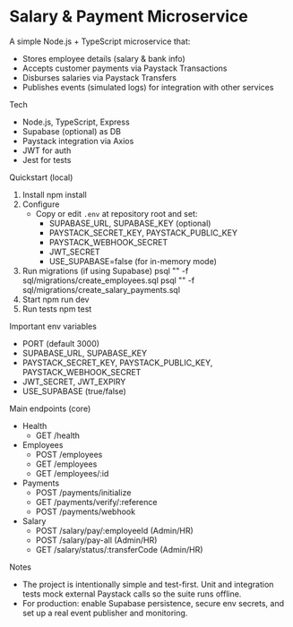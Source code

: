 # Salary & Payment Microservice

A simple Node.js + TypeScript microservice that:
- Stores employee details (salary & bank info)
- Accepts customer payments via Paystack Transactions
- Disburses salaries via Paystack Transfers
- Publishes events (simulated logs) for integration with other services

Tech
- Node.js, TypeScript, Express
- Supabase (optional) as DB
- Paystack integration via Axios
- JWT for auth
- Jest for tests

Quickstart (local)
1. Install
   npm install
2. Configure
   - Copy or edit `.env` at repository root and set:
     - SUPABASE_URL, SUPABASE_KEY (optional)
     - PAYSTACK_SECRET_KEY, PAYSTACK_PUBLIC_KEY
     - PAYSTACK_WEBHOOK_SECRET
     - JWT_SECRET
     - USE_SUPABASE=false (for in-memory mode)
3. Run migrations (if using Supabase)
   psql "<your-connection-string>" -f sql/migrations/create_employees.sql
   psql "<your-connection-string>" -f sql/migrations/create_salary_payments.sql
4. Start
   npm run dev
5. Run tests
   npm test

Important env variables
- PORT (default 3000)
- SUPABASE_URL, SUPABASE_KEY
- PAYSTACK_SECRET_KEY, PAYSTACK_PUBLIC_KEY, PAYSTACK_WEBHOOK_SECRET
- JWT_SECRET, JWT_EXPIRY
- USE_SUPABASE (true/false)

Main endpoints (core)
- Health
  - GET /health
- Employees
  - POST /employees
  - GET /employees
  - GET /employees/:id
- Payments
  - POST /payments/initialize
  - GET /payments/verify/:reference
  - POST /payments/webhook
- Salary
  - POST /salary/pay/:employeeId (Admin/HR)
  - POST /salary/pay-all (Admin/HR)
  - GET /salary/status/:transferCode (Admin/HR)

Notes
- The project is intentionally simple and test-first. Unit and integration tests mock external Paystack calls so the suite runs offline.
- For production: enable Supabase persistence, secure env secrets, and set up a real event publisher and monitoring.
